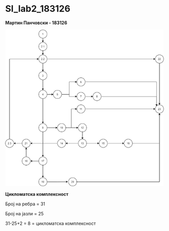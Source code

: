 # SI_lab2_183126


**Мартин Панчовски - 183126**

![alt text](https://github.com/martinpanch/SI_Lab2_183126/blob/main/lab2_cfg.png)

**Цикломатска комплексност**

Број на ребра = 31

Број на јазли = 25

31-25+2 = 8 = цикломатска комплексност
